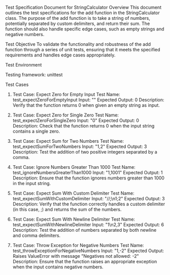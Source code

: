Test Specification Document for StringCalculator
Overview
This document outlines the test specifications for the add function in the StringCalculator class. The purpose of the add function is to take a string of numbers, potentially separated by custom delimiters, and return their sum. The function should also handle specific edge cases, such as empty strings and negative numbers.

Test Objective
To validate the functionality and robustness of the add function through a series of unit tests, ensuring that it meets the specified requirements and handles edge cases appropriately.

Test Environment

Testing framework: unittest

Test Cases
1. Test Case: Expect Zero for Empty Input
Test Name: test_expectZeroForEmptyInput
Input: ""
Expected Output: 0
Description: Verify that the function returns 0 when given an empty string as input.

2. Test Case: Expect Zero for Single Zero
Test Name: test_expectZeroForSingleZero
Input: "0"
Expected Output: 0
Description: Check that the function returns 0 when the input string contains a single zero.

3. Test Case: Expect Sum for Two Numbers
Test Name: test_expectSumForTwoNumbers
Input: "1,2"
Expected Output: 3
Description: Test the addition of two positive integers separated by a comma.

4. Test Case: Ignore Numbers Greater Than 1000
Test Name: test_ignoreNumbersGreaterThan1000
Input: "1,1001"
Expected Output: 1
Description: Ensure that the function ignores numbers greater than 1000 in the input string.

5. Test Case: Expect Sum With Custom Delimiter
Test Name: test_expectSumWithCustomDelimiter
Input: "//;\n1;2"
Expected Output: 3
Description: Verify that the function correctly handles a custom delimiter (in this case, ;) and returns the sum of the numbers.

6. Test Case: Expect Sum With Newline Delimiter
Test Name: test_expectSumWithNewlineDelimiter
Input: "1\n2,3"
Expected Output: 6
Description: Test the addition of numbers separated by both newline and comma delimiters.

7. Test Case: Throw Exception for Negative Numbers
Test Name: test_throwExceptionForNegativeNumbers
Input: "1,-2"
Expected Output: Raises ValueError with message "Negatives not allowed: -2"
Description: Ensure that the function raises an appropriate exception when the input contains negative numbers.
